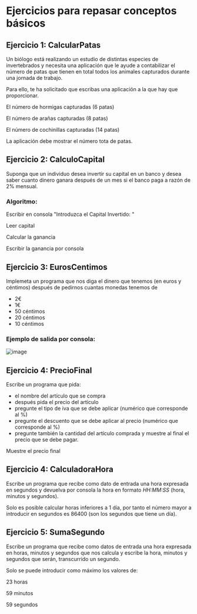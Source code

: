 # Ejercicios para repasar conceptos básicos


## Ejercicio 1: CalcularPatas

Un biólogo está realizando un estudio de distintas especies de invertebrados y necesita una aplicación que le ayude a contabilizar el número de patas que tienen en total todos los animales capturados durante una jornada de trabajo. 

Para ello, te ha solicitado que escribas una aplicación a la que hay que proporcionar. 

El número de hormigas capturadas (6 patas)

El número de arañas capturadas (8 patas)

El número de cochinillas capturadas (14 patas)

La aplicación debe mostrar el número tota de patas. 

## Ejercicio 2: CalculoCapital

Suponga que un individuo desea invertir su capital en un banco y desea saber cuanto dinero ganara después de un mes si el banco paga a razón de 2% mensual.

### Algoritmo:

Escribir en consola "Introduzca el Capital Invertido: "

Leer capital

Calcular la ganancia

Escribir la ganancia por consola


## Ejercicio 3: EurosCentimos

Implemeta un programa que nos diga el dinero que tenemos (en euros y céntimos) después de pedirnos cuantas monedas tenemos de 
- 2€
- 1€
- 50 céntimos
- 20 céntimos
- 10 céntimos

### Ejemplo de salida por consola:

![image](https://user-images.githubusercontent.com/91023374/192148770-3bd15245-fe98-4d6a-b0e6-49ab107f768d.png)

## Ejercicio 4: PrecioFinal

Escribe un programa que pida:

- el nombre del artículo que se compra
- después pida el  precio del artículo
- pregunte el tipo de iva que se debe aplicar (numérico que corresponde al %)
- pregunte el descuento que se debe aplicar al precio (numérico que corresponde al  %)
- pregunte también la cantidad del artículo comprada y muestre al final el precio que se debe pagar. 

Muestre el precio final

## Ejercicio 4: CalculadoraHora

Escribe un programa que recibe como dato de entrada una hora expresada en segundos y devuelva por consola la hora en formato *HH:MM:SS* (hora, minutos y segundos).

Solo es posible calcular horas inferiores a 1 día, por tanto el número mayor a introducir en segundos es 86400 (son los segundos que tiene un día).

## Ejercicio 5: SumaSegundo

Escribe un programa que recibe como datos de entrada una hora expresada en horas, minutos y segundos que nos calcula y escribe la hora, minutos y segundos que serán, transcurrido un segundo.

Solo se puede introducir como máximo los valores de:

23 horas

59 minutos

59 segundos





